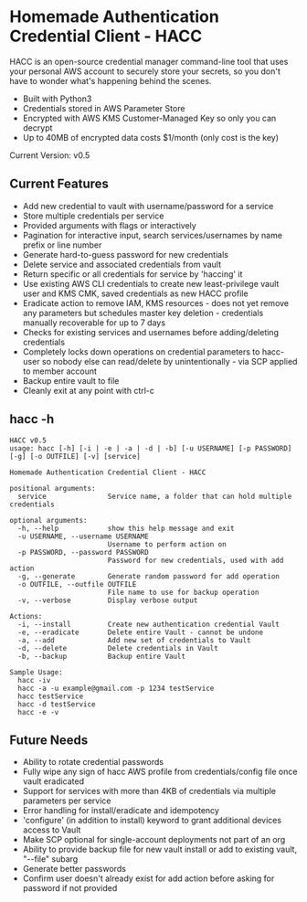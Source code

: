 # Homemade Authentication Credential Client - HACC

HACC is an open-source credential manager command-line tool that uses your personal AWS account to securely store your secrets, so you don't have to wonder what's happening behind the scenes.

* Built with Python3
* Credentials stored in AWS Parameter Store
* Encrypted with AWS KMS Customer-Managed Key so only you can decrypt
* Up to 40MB of encrypted data costs $1/month (only cost is the key)

Current Version: v0.5

## Current Features

* Add new credential to vault with username/password for a service
* Store multiple credentials per service
* Provided arguments with flags or interactively
* Pagination for interactive input, search services/usernames by name prefix or line number
* Generate hard-to-guess password for new credentials
* Delete service and associated credentials from vault
* Return specific or all credentials for service by 'haccing' it
* Use existing AWS CLI credentials to create new least-privilege vault user and KMS CMK, saved credentials as new HACC profile
* Eradicate action to remove IAM, KMS resources - does not yet remove any parameters but schedules master key deletion - credentials manually recoverable for up to 7 days
* Checks for existing services and usernames before adding/deleting credentials
* Completely locks down operations on credential parameters to hacc-user so nobody else can read/delete by unintentionally - via SCP applied to member account
* Backup entire vault to file
* Cleanly exit at any point with ctrl-c


## hacc -h
```
HACC v0.5
usage: hacc [-h] [-i | -e | -a | -d | -b] [-u USERNAME] [-p PASSWORD] [-g] [-o OUTFILE] [-v] [service]

Homemade Authentication Credential Client - HACC

positional arguments:
  service               Service name, a folder that can hold multiple credentials

optional arguments:
  -h, --help            show this help message and exit
  -u USERNAME, --username USERNAME
                        Username to perform action on
  -p PASSWORD, --password PASSWORD
                        Password for new credentials, used with add action
  -g, --generate        Generate random password for add operation
  -o OUTFILE, --outfile OUTFILE
                        File name to use for backup operation
  -v, --verbose         Display verbose output

Actions:
  -i, --install         Create new authentication credential Vault
  -e, --eradicate       Delete entire Vault - cannot be undone
  -a, --add             Add new set of credentials to Vault
  -d, --delete          Delete credentials in Vault
  -b, --backup          Backup entire Vault

Sample Usage:
  hacc -iv
  hacc -a -u example@gmail.com -p 1234 testService
  hacc testService
  hacc -d testService
  hacc -e -v
```

## Future Needs
* Ability to rotate credential passwords
* Fully wipe any sign of hacc AWS profile from credentials/config file once vault eradicated
* Support for services with more than 4KB of credentials via multiple parameters per service
* Error handling for install/eradicate and idempotency
* 'configure' (in addition to install) keyword to grant additional devices access to Vault
* Make SCP optional for single-account deployments not part of an org
* Ability to provide backup file for new vault install or add to existing vault, "--file" subarg
* Generate better passwords
* Confirm user doesn't already exist for add action before asking for password if not provided
